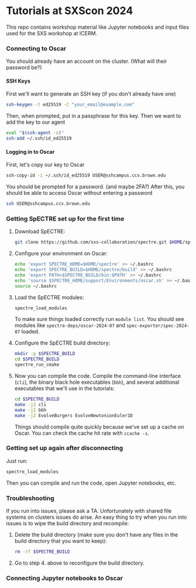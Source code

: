 # Tutorials at SXScon 2024

This repo contains workshop material like Jupyter notebooks and input files used
for the SXS workshop at ICERM.

### Connecting to Oscar

You should already have an account on the cluster. (What will their password be?)

#### SSH Keys

First we'll want to generate an SSH key (if you don't already have one)

```sh
ssh-keygen -t ed25519 -C "your_email@example.com"
```

Then, when prompted, put in a passphrase for this key. Then we want to
add the key to our agent

```sh
eval "$(ssh-agent -s)"
ssh-add ~/.ssh/id_ed25519
```

#### Logging in to Oscar

First, let's copy our key to Oscar

```sh
ssh-copy-id -i ~/.ssh/id_ed25519 USER@sshcampus.ccv.brown.edu
```

You should be prompted for a password. (and maybe 2FA?) After this, you
should be able to access Oscar without entering a password

```sh
ssh USER@sshcampus.ccv.brown.edu
```

### Getting SpECTRE set up for the first time

1. Download SpECTRE:

   ```sh
   git clone https://github.com/sxs-collaboration/spectre.git $HOME/spectre
   ```

2. Configure your environment on Oscar:

   ```sh
   echo 'export SPECTRE_HOME=$HOME/spectre' >> ~/.bashrc
   echo 'export SPECTRE_BUILD=$HOME/spectre/build' >> ~/.bashrc
   echo 'export PATH=$SPECTRE_BUILD/bin:$PATH' >> ~/.bashrc
   echo 'source $SPECTRE_HOME/support/Environments/oscar.sh' >> ~/.bashrc
   source ~/.bashrc
   ```

3. Load the SpECTRE modules:

   ```sh
   spectre_load_modules
   ```

   To make sure things loaded correctly run `module list`. You should see
   modules like `spectre-deps/oscar-2024-07` and `spec-exporter/spec-2024-07`
   loaded.

4. Configure the SpECTRE build directory:

   ```sh
   mkdir -p $SPECTRE_BUILD
   cd $SPECTRE_BUILD
   spectre_run_cmake
   ```

5. Now you can compile the code. Compile the command-line interface (`cli`), the
   binary black hole executables (`bbh`), and several additional executables
   that we'll use in the tutorials:

   ```sh
   cd $SPECTRE_BUILD
   make -j2 cli
   make -j2 bbh
   make -j2 EvolveBurgers EvolveNewtonionEuler1D
   ```

   Things should compile quite quickly because we've set up a cache on Oscar.
   You can check the cache hit rate with `ccache -s`.

### Getting set up again after disconnecting

Just run:

```sh
spectre_load_modules
```

Then you can compile and run the code, open Jupyter notebooks, etc.

### Troubleshooting

If you run into issues, please ask a TA. Unfortunately with shared file systems
on clusters issues do arise. An easy thing to try when you run into issues is to
wipe the build directory and recompile:

1.  Delete the build directory (make sure you don't have any files in the build
    directory that you want to keep):

    ```sh
    rm -rf $SPECTRE_BUILD
    ```

2.  Go to step 4. above to reconfigure the build directory.

### Connecting Jupyter notebooks to Oscar
